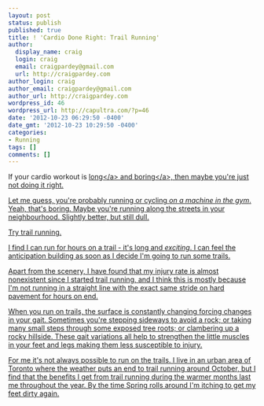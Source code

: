 ```yaml
---
layout: post
status: publish
published: true
title: ! 'Cardio Done Right: Trail Running'
author:
  display_name: craig
  login: craig
  email: craigpardey@gmail.com
  url: http://craigpardey.com
author_login: craig
author_email: craigpardey@gmail.com
author_url: http://craigpardey.com
wordpress_id: 46
wordpress_url: http://capultra.com/?p=46
date: '2012-10-23 06:29:50 -0400'
date_gmt: '2012-10-23 10:29:50 -0400'
categories:
- Running
tags: []
comments: []
---
```

<p>If your cardio workout is <a href="http:/&#47;www.marksdailyapple.com&#47;chronic-cardio&#47;#axzz29vyC0aee">long<&#47;a> and <a href="http:&#47;&#47;www.ttfatloss.com&#47;workouts&#47;">boring<&#47;a>, then maybe you're just not doing it right.</p>
<p>Let me guess, you're probably running or cycling <i>on a machine in the gym</i>. Yeah, that's boring.  Maybe you're running along the streets in your neighbourhood.  Slightly better, but still dull.</p>
<p>Try trail running.</p>
<p>I find I can run for hours on a trail - it's long and <i>exciting</i>.  I can feel the anticipation building as soon as I decide I'm going to run some trails.  </p>
<p>Apart from the scenery, I have found that my injury rate is almost nonexistent since I started trail running, and I think this is mostly because I'm not running in a straight line with the exact same stride on hard pavement for hours on end.  </p>
<p>When you run on trails, the surface is constantly changing forcing changes in your gait.  Sometimes you're stepping sideways to avoid a rock; or taking many small steps through some exposed tree roots; or clambering up a rocky hillside.  These gait variations all help to strengthen the little muscles in your feet and legs making them less susceptible to injury.</p>
<p>For me it's not always possible to run on the trails.  I live in an urban area of Toronto where the weather puts an end to trail running around October, but I find that the benefits I get from trail running during the warmer months last me throughout the year.  By the time Spring rolls around I'm itching to get my feet dirty again.</p>
